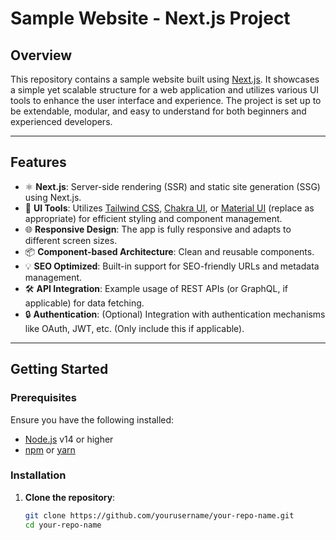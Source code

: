 # Sample Website - Next.js Project

## Overview

This repository contains a sample website built using [Next.js](https://nextjs.org/). It showcases a simple yet scalable structure for a web application and utilizes various UI tools to enhance the user interface and experience. The project is set up to be extendable, modular, and easy to understand for both beginners and experienced developers.

---

## Features

- ⚛️ **Next.js**: Server-side rendering (SSR) and static site generation (SSG) using Next.js.
- 🎨 **UI Tools**: Utilizes [Tailwind CSS](https://tailwindcss.com/), [Chakra UI](https://chakra-ui.com/), or [Material UI](https://mui.com/) (replace as appropriate) for efficient styling and component management.
- 🌐 **Responsive Design**: The app is fully responsive and adapts to different screen sizes.
- 📦 **Component-based Architecture**: Clean and reusable components.
- 💡 **SEO Optimized**: Built-in support for SEO-friendly URLs and metadata management.
- 🛠️ **API Integration**: Example usage of REST APIs (or GraphQL, if applicable) for data fetching.
- 🔒 **Authentication**: (Optional) Integration with authentication mechanisms like OAuth, JWT, etc. (Only include this if applicable).

---

## Getting Started

### Prerequisites

Ensure you have the following installed:

- [Node.js](https://nodejs.org/) v14 or higher
- [npm](https://www.npmjs.com/) or [yarn](https://yarnpkg.com/)

### Installation

1. **Clone the repository**:

   ```bash
   git clone https://github.com/yourusername/your-repo-name.git
   cd your-repo-name
